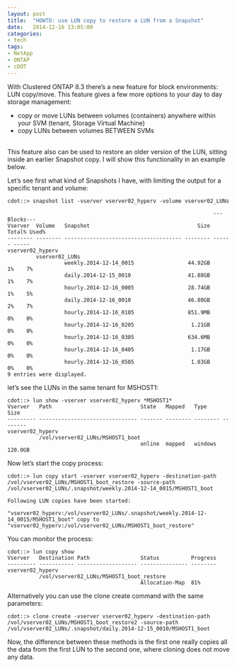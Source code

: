 ```yaml
---
layout: post
title:  "HOWTO: use LUN copy to restore a LUN from a Snapshot"
date:   2014-12-16 13:05:00
categories: 
- tech
tags: 
- NetApp
- ONTAP
- cDOT
---
```

With Clustered ONTAP 8.3 there’s a new feature for block environments: LUN copy/move. This feature gives a few more options to your day to day storage management: 

* copy or move LUNs between volumes (containers) anywhere within your SVM (tenant, Storage Virtual Machine)
* copy LUNs between volumes BETWEEN SVMs 

<br>
This feature also can be used to restore an older version of the LUN, sitting inside an earlier Snapshot copy. I will show this functionality in an example below. 

<!--more-->

Let’s see first what kind of Snapshots I have, with limiting the output for a specific tenant and volume: 

    cdot::> snapshot list -vserver vserver02_hyperv -volume vserver02_LUNs 
    
                                                                     ---Blocks---
    Vserver  Volume   Snapshot                                  Size Total% Used%
    -------- -------- ------------------------------------- -------- ------ -----
    vserver02_hyperv 
             vserver02_LUNs
                      weekly.2014-12-14_0015                 44.92GB     1%    7%
                      daily.2014-12-15_0010                  41.88GB     1%    7%
                      hourly.2014-12-16_0005                 28.74GB     1%    5%
                      daily.2014-12-16_0010                  46.80GB     2%    7%
                      hourly.2014-12-16_0105                 851.9MB     0%    0%
                      hourly.2014-12-16_0205                  1.21GB     0%    0%
                      hourly.2014-12-16_0305                 634.6MB     0%    0%
                      hourly.2014-12-16_0405                  1.17GB     0%    0%
                      hourly.2014-12-16_0505                  1.03GB     0%    0%
    9 entries were displayed.

let’s see the LUNs in the same tenant for MSHOST1: 

    cdot::> lun show -vserver vserver02_hyperv *MSHOST1*
    Vserver   Path                            State   Mapped   Type        Size
    --------- ------------------------------- ------- -------- -------- --------
    vserver02_hyperv 
              /vol/vserver02_LUNs/MSHOST1_boot 
                                              online  mapped   windows   120.0GB

Now let’s start the copy process: 

    cdot::> lun copy start -vserver vserver02_hyperv -destination-path /vol/vserver02_LUNs/MSHOST1_boot_restore -source-path /vol/vserver02_LUNs/.snapshot/weekly.2014-12-14_0015/MSHOST1_boot 
    
    Following LUN copies have been started:                                                                                                   
    
    "vserver02_hyperv:/vol/vserver02_LUNs/.snapshot/weekly.2014-12-14_0015/MSHOST1_boot" copy to "vserver02_hyperv:/vol/vserver02_LUNs/MSHOST1_boot_restore"
    
You can monitor the process: 

    cdot::> lun copy show 
    Vserver   Destination Path                Status          Progress
    --------- ----------- ------------------- --------------- --------
    vserver02_hyperv 
              /vol/vserver02_LUNs/MSHOST1_boot_restore 
                                              Allocation-Map  81%

Alternatively you can use the clone create command with the same parameters: 

    cdot::> clone create -vserver vserver02_hyperv -destination-path /vol/vserver02_LUNs/MSHOST1_boot_restore2 -source-path /vol/vserver02_LUNs/.snapshot/daily.2014-12-15_0010/MSHOST1_boot

Now, the difference between these methods is the first one really copies all the data from the first LUN to the second one, where cloning does not move any data. 



